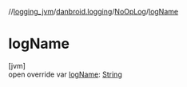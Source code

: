 //[logging_jvm](../../../index.md)/[danbroid.logging](../index.md)/[NoOpLog](index.md)/[logName](log-name.md)

# logName

[jvm]\
open override var [logName](log-name.md): [String](https://kotlinlang.org/api/latest/jvm/stdlib/kotlin/-string/index.html)
